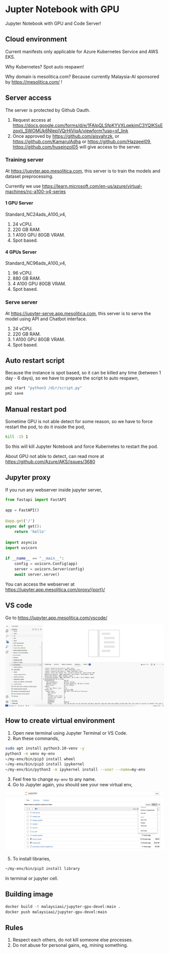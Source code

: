 # Jupter Notebook with GPU

Jupyter Notebook with GPU and Code Server!

## Cloud environment

Current manifests only applicable for Azure Kubernetes Service and AWS EKS.

Why Kubernetes? Spot auto respawn!

Why domain is mesolitica.com? Because currently Malaysia-AI sponsored by https://mesolitica.com/ !

## Server access

The server is protected by Github Oauth.

1. Request access at https://docs.google.com/forms/d/e/1FAIpQLSfpKYVXLqekjmC3YQlKSsEzqxti_SWOMUk6NIepIVQrHiViqA/viewform?usp=sf_link
2. Once approved by https://github.com/aisyahrzk, or https://github.com/KamarulAdha or https://github.com/Hazqeel09, https://github.com/huseinzol05 will give access to the server.

### Training server 

At https://jupyter.app.mesolitica.com, this server is to train the models and dataset preprocessing.

Currently we use https://learn.microsoft.com/en-us/azure/virtual-machines/nc-a100-v4-series

#### 1 GPU Server

Standard_NC24ads_A100_v4, 

1. 24 vCPU.
2. 220 GB RAM.
3. 1 A100 GPU 80GB VRAM.
4. Spot based.

#### 4 GPUs Server

Standard_NC96ads_A100_v4,

1. 96 vCPU.
2. 880 GB RAM.
3. 4 A100 GPU 80GB VRAM.
4. Spot based.

### Serve server

At https://jupyter-serve.app.mesolitica.com, this server is to serve the model using API and Chatbot interface.

1. 24 vCPU.
2. 220 GB RAM.
3. 1 A100 GPU 80GB VRAM.
4. Spot based.

## Auto restart script

Because the instance is spot based, so it can be killed any time (between 1 day - 6 days), so we have to prepare the script to auto respawn,

```bash
pm2 start "python3 /dir/script.py"
pm2 save
```

## Manual restart pod

Sometime GPU is not able detect for some reason, so we have to force restart the pod, to do it inside the pod,

```bash
kill -15 1
```

So this will kill Jupyter Notebook and force Kubernetes to restart the pod.

About GPU not able to detect, can read more at https://github.com/Azure/AKS/issues/3680

## Jupyter proxy

If you run any webserver inside jupyter server,

```python
from fastapi import FastAPI

app = FastAPI()

@app.get('/')
async def get():
    return 'hello'

import asyncio
import uvicorn

if __name__ == "__main__":
    config = uvicorn.Config(app)
    server = uvicorn.Server(config)
    await server.serve()
```

You can access the webserver at https://jupyter.app.mesolitica.com/proxy/{port}/

## VS code

Go to https://jupyter.app.mesolitica.com/vscode/

![Image](258630981-2cfdb21a-2699-4319-b9d9-395bc45e685d.png)

## How to create virtual environment

1. Open new terminal using Jupyter Terminal or VS Code.
2. Run these commands,

```bash
sudo apt install python3.10-venv -y
python3 -m venv my-env
~/my-env/bin/pip3 install wheel
~/my-env/bin/pip3 install ipykernel
~/my-env/bin/python3 -m ipykernel install --user --name=my-env
```

3. Feel free to change `my-env` to any name.
4. Go to Jupyter again, you should see your new virtual env,

![Image](259924137-bd8ae124-e2cf-433f-adbe-17f9409ff3f8.png)

5. To install libraries,

```bash
~/my-env/bin/pip3 install library
```

In terminal or jupyter cell.

## Building image

```bash
docker build -t malaysiaai/jupyter-gpu-devel:main .
docker push malaysiaai/jupyter-gpu-devel:main
```

## Rules

1. Respect each others, do not kill someone else processes.
2. Do not abuse for personal gains, eg, mining something.

